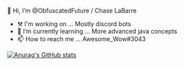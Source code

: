 👋 Hi, I’m @ObfuscatedFuture / Chase LaBarre
- ⚒ I'm working on ... Mostly discord bots
- 🌱 I’m currently learning ... More advanced java concepts
- 📫 How to reach me ... Awesome_Wow#3043

[![Anurag's GitHub stats](https://github-readme-stats.vercel.app/api?username=ObfuscatedFuture&theme=radical)](https://github.com/anuraghazra/github-readme-stats)
